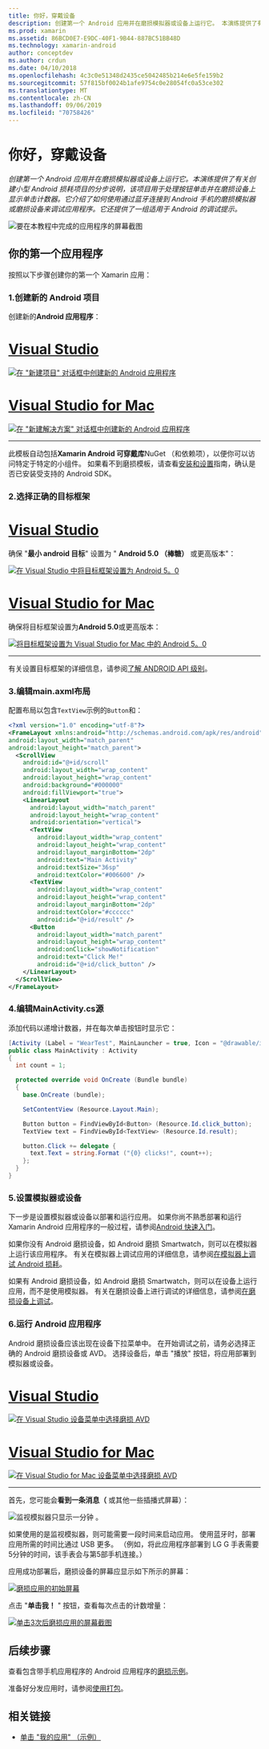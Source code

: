 ```yaml
---
title: 你好，穿戴设备
description: 创建第一个 Android 应用并在磨损模拟器或设备上运行它。 本演练提供了有关创建小型 Android 损耗项目的分步说明，该项目用于处理按钮单击并在磨损设备上显示单击计数器。 它介绍了如何使用通过蓝牙连接到 Android 手机的磨损模拟器或磨损设备来调试应用程序。 它还提供了一组适用于 Android 的调试提示。
ms.prod: xamarin
ms.assetid: 86BCD0E7-E9DC-40F1-9B44-887BC51BB48D
ms.technology: xamarin-android
author: conceptdev
ms.author: crdun
ms.date: 04/10/2018
ms.openlocfilehash: 4c3c0e51348d2435ce5042485b214e6e5fe159b2
ms.sourcegitcommit: 57f815bf0024b1afe9754c0e28054fc0a53ce302
ms.translationtype: MT
ms.contentlocale: zh-CN
ms.lasthandoff: 09/06/2019
ms.locfileid: "70758426"
---
```

# <a name="hello-wear"></a>你好，穿戴设备

_创建第一个 Android 应用并在磨损模拟器或设备上运行它。本演练提供了有关创建小型 Android 损耗项目的分步说明，该项目用于处理按钮单击并在磨损设备上显示单击计数器。它介绍了如何使用通过蓝牙连接到 Android 手机的磨损模拟器或磨损设备来调试应用程序。它还提供了一组适用于 Android 的调试提示。_

![要在本教程中完成的应用程序的屏幕截图](hello-wear-images/example.png)

## <a name="your-first-wear-app"></a>你的第一个应用程序

按照以下步骤创建你的第一个 Xamarin 应用：

### <a name="1-create-a-new-android-project"></a>1.创建新的 Android 项目

创建新的**Android 应用程序**：

# <a name="visual-studiotabwindows"></a>[Visual Studio](#tab/windows)

[![在 "新建项目" 对话框中创建新的 Android 应用程序](hello-wear-images/vs/new-solution-sml.w157.png)](hello-wear-images/vs/new-solution.w157.png#lightbox)

# <a name="visual-studio-for-mactabmacos"></a>[Visual Studio for Mac](#tab/macos)

[![在 "新建解决方案" 对话框中创建新的 Android 应用程序](hello-wear-images/xs/new-solution-sml.png)](hello-wear-images/xs/new-solution.png#lightbox)

-----

此模板自动包括**Xamarin Android 可穿戴库**NuGet （和依赖项），以便你可以访问特定于特定的小组件。 如果看不到磨损模板，请查看[安装和设置](~/android/wear/get-started/installation.md)指南，确认是否已安装受支持的 Android SDK。 

### <a name="2-choose-the-correct-target-framework"></a>2.选择正确的**目标框架**

# <a name="visual-studiotabwindows"></a>[Visual Studio](#tab/windows)

确保 "**最小 android 目标**" 设置为 " **Android 5.0 （棒糖）** 或更高版本"： 

[![在 Visual Studio 中将目标框架设置为 Android 5。0](hello-wear-images/vs/target-framework-sml.png)](hello-wear-images/vs/target-framework.png#lightbox)

# <a name="visual-studio-for-mactabmacos"></a>[Visual Studio for Mac](#tab/macos)

确保将目标框架设置为**Android 5.0**或更高版本：

[![将目标框架设置为 Visual Studio for Mac 中的 Android 5。0](hello-wear-images/xs/target-framework-sml.png)](hello-wear-images/xs/target-framework.png#lightbox)

-----

有关设置目标框架的详细信息，请参阅[了解 ANDROID API 级别](~/android/app-fundamentals/android-api-levels.md)。

### <a name="3-edit-the-mainaxml-layout"></a>3.编辑**main.axml**布局

配置布局以包含`TextView`示例的`Button`和： 

```xml
<?xml version="1.0" encoding="utf-8"?>
<FrameLayout xmlns:android="http://schemas.android.com/apk/res/android"
android:layout_width="match_parent"
android:layout_height="match_parent">
  <ScrollView
    android:id="@+id/scroll"
    android:layout_width="wrap_content"
    android:layout_height="wrap_content"
    android:background="#000000"
    android:fillViewport="true">
    <LinearLayout
      android:layout_width="match_parent"
      android:layout_height="wrap_content"
      android:orientation="vertical">
      <TextView
        android:layout_width="wrap_content"
        android:layout_height="wrap_content"
        android:layout_marginBottom="2dp"
        android:text="Main Activity"
        android:textSize="36sp"
        android:textColor="#006600" />
      <TextView
        android:layout_width="wrap_content"
        android:layout_height="wrap_content"
        android:layout_marginBottom="2dp"
        android:textColor="#cccccc"
        android:id="@+id/result" />
      <Button
        android:layout_width="match_parent"
        android:layout_height="wrap_content"
        android:onClick="showNotification"
        android:text="Click Me!"
        android:id="@+id/click_button" />
    </LinearLayout>
  </ScrollView>
</FrameLayout>
```

### <a name="4-edit-the-mainactivitycs-source"></a>4.编辑**MainActivity.cs**源

添加代码以递增计数器，并在每次单击按钮时显示它： 

```csharp
[Activity (Label = "WearTest", MainLauncher = true, Icon = "@drawable/icon")]
public class MainActivity : Activity
{
  int count = 1;

  protected override void OnCreate (Bundle bundle)
  {
    base.OnCreate (bundle);

    SetContentView (Resource.Layout.Main);

    Button button = FindViewById<Button> (Resource.Id.click_button);
    TextView text = FindViewById<TextView> (Resource.Id.result);

    button.Click += delegate {
      text.Text = string.Format ("{0} clicks!", count++);
    };
  }
}
```

### <a name="5-setup-an-emulator-or-device"></a>5.设置模拟器或设备

下一步是设置模拟器或设备以部署和运行应用。 如果你尚不熟悉部署和运行 Xamarin Android 应用程序的一般过程，请参阅[Android 快速入门](~/android/get-started/hello-android/hello-android-quickstart.md)。

如果你没有 Android 磨损设备，如 Android 磨损 Smartwatch，则可以在模拟器上运行该应用程序。 有关在模拟器上调试应用的详细信息，请参阅[在模拟器上调试 Android 损耗](~/android/wear/deploy-test/debug-on-emulator.md)。

如果有 Android 磨损设备，如 Android 磨损 Smartwatch，则可以在设备上运行应用，而不是使用模拟器。 有关在磨损设备上进行调试的详细信息，请参阅[在磨损设备上调试](~/android/wear/deploy-test/debug-on-device.md)。

### <a name="6-run-the-android-wear-app"></a>6.运行 Android 应用程序

Android 磨损设备应该出现在设备下拉菜单中。 在开始调试之前，请务必选择正确的 Android 磨损设备或 AVD。 选择设备后，单击 "播放" 按钮，将应用部署到模拟器或设备。

# <a name="visual-studiotabwindows"></a>[Visual Studio](#tab/windows)

[![在 Visual Studio 设备菜单中选择磨损 AVD](hello-wear-images/vs/choose-wear-sim.png)](hello-wear-images/vs/choose-wear-sim.png#lightbox)

# <a name="visual-studio-for-mactabmacos"></a>[Visual Studio for Mac](#tab/macos)

[![在 Visual Studio for Mac 设备菜单中选择磨损 AVD](hello-wear-images/xs/choose-wear-sim.png)](hello-wear-images/xs/choose-wear-sim.png#lightbox)

-----

首先，您可能会**看到一条消息（** 或其他一些插播式屏幕）： 

![监视模拟器只显示一分钟 。](hello-wear-images/please-wait.png)

如果使用的是监视模拟器，则可能需要一段时间来启动应用。 使用蓝牙时，部署应用所需的时间比通过 USB 更多。 （例如，将此应用程序部署到 LG G 手表需要5分钟的时间，该手表会与第5部手机连接。）

应用成功部署后，磨损设备的屏幕应显示如下所示的屏幕：

[![磨损应用的初始屏幕](hello-wear-images/mainactivity-screen.png)](hello-wear-images/mainactivity-screen.png#lightbox)

点击 "**单击我！** " 按钮，查看每次点击的计数增量：

[![单击3次后磨损应用的屏幕截图](hello-wear-images/mainactivity-counts.png)](hello-wear-images/mainactivity-counts.png#lightbox)

## <a name="next-steps"></a>后续步骤

查看包含带手机应用程序的 Android 应用程序的[磨损示例](https://docs.microsoft.com/samples/browse/?products=xamarin&term=Xamarin.Android+wear)。

准备好分发应用时，请参阅[使用打包](~/android/wear/deploy-test/packaging.md)。

## <a name="related-links"></a>相关链接

- [单击 "我的应用" （示例）](https://docs.microsoft.com/samples/xamarin/monodroid-samples/wear-weartest)
